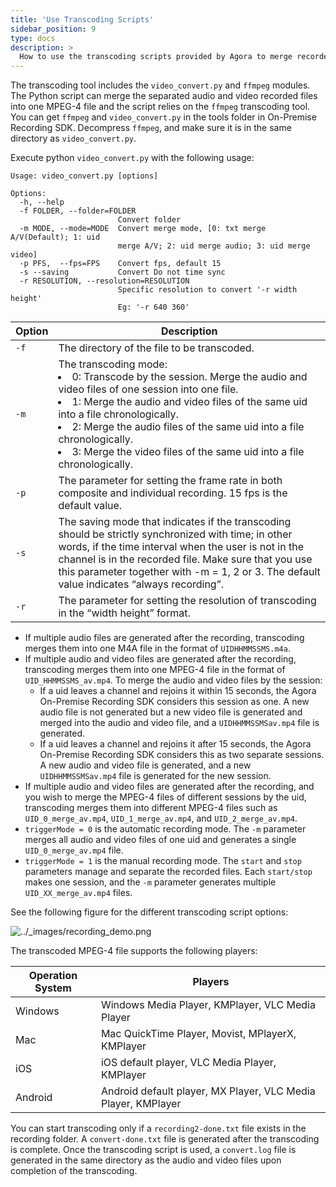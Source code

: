 ```yaml
---
title: 'Use Transcoding Scripts'
sidebar_position: 9
type: docs
description: >
  How to use the transcoding scripts provided by Agora to merge recorded files.
---
```


The transcoding tool includes the `video_convert.py` and `ffmpeg` modules. The Python script can merge the separated audio and video recorded files into one MPEG-4 file and the script relies on the `ffmpeg` transcoding tool. 
You can get `ffmpeg` and `video_convert.py` in the tools folder in On-Premise Recording SDK. Decompress `ffmpeg`, and make sure it is in the same directory as `video_convert.py`. 

Execute python `video_convert.py` with the following usage:

```
Usage: video_convert.py [options]

Options:
  -h, --help
  -f FOLDER, --folder=FOLDER
                        Convert folder
  -m MODE, --mode=MODE  Convert merge mode, [0: txt merge A/V(Default); 1: uid
                        merge A/V; 2: uid merge audio; 3: uid merge video]
  -p PFS,  --fps=FPS    Convert fps, default 15
  -s --saving           Convert Do not time sync
  -r RESOLUTION, --resolution=RESOLUTION
                        Specific resolution to convert '-r width height'
                        Eg: '-r 640 360'
```



| **Option** | **Description**                                                     |
| -------- | ------------------------------------------------------------ |
| `-f`     | The directory of the file to be transcoded.                  |
| `-m`     | The transcoding mode: <li>0: Transcode by the session. Merge the audio and video files of one session into one file.</li><li>1: Merge the audio and video files of the same uid into a file chronologically.</li><li>2: Merge the audio files of the same uid into a file chronologically.</li><li>3: Merge the video files of the same uid into a file chronologically.</li> |
| `-p`     | The parameter for setting the frame rate in both composite and individual recording. 15 fps is the default value. |
| `-s`     | The saving mode that indicates if the transcoding should be strictly synchronized with time; in other words, if the time interval when the user is not in the channel is in the recorded file. Make sure that you use this parameter together with -m = 1, 2 or 3. The default value indicates “always recording”.  |
| `-r`     | The parameter for setting the resolution of transcoding in the “width height” format. |

- If multiple audio files are generated after the recording, transcoding merges them into one M4A file in the format of `UIDHHMMSSMS.m4a`.
- If multiple audio and video files are generated after the recording, transcoding merges them into one MPEG-4 file in the format of `UID_HHMMSSMS_av.mp4`. To merge the audio and video files by the session:
   - If a uid leaves a channel and rejoins it within 15 seconds, the Agora On-Premise Recording SDK considers this session as one. A new audio file is not generated but a new video file is generated and merged into the audio and video file, and a `UIDHHMMSSMSav.mp4` file is generated.
   - If a uid leaves a channel and rejoins it after 15 seconds, the Agora On-Premise Recording SDK considers this as two separate sessions. A new audio and video file is generated, and a new `UIDHHMMSSMSav.mp4` file is generated for the new session.
-   If multiple audio and video files are generated after the recording, and you wish to merge the MPEG-4 files of different sessions by the uid, transcoding merges them into different MPEG-4 files such as `UID_0_merge_av.mp4`, `UID_1_merge_av.mp4`, and `UID_2_merge_av.mp4`.
  - `triggerMode = 0` is the automatic recording mode. The `-m` parameter merges all audio and video files of one uid and generates a single `UID_0_merge_av.mp4` file.
  - `triggerMode = 1` is the manual recording mode. The `start` and `stop` parameters manage and separate the recorded files. Each `start/stop` makes one session, and the `-m` parameter generates multiple `UID_XX_merge_av.mp4` files.

See the following figure for the different transcoding script options:

<img alt="../_images/recording_demo.png" src="https://web-cdn.agora.io/docs-files/en/recording_demo.png" />

The transcoded MPEG-4 file supports the following players:

| **Operation System** | **Players**                                              |
| ------------ | ------------------------------------------------------- |
| Windows      | Windows Media Player, KMPlayer, VLC Media Player           |
| Mac          | Mac QuickTime Player, Movist, MPlayerX, KMPlayer       |
| iOS          | iOS default player, VLC Media Player, KMPlayer                      |
| Android      | Android default player, MX Player, VLC Media Player, KMPlayer|

You can start transcoding only if a `recording2-done.txt` file exists in the recording folder. A `convert-done.txt` file is generated after the transcoding is complete. Once the transcoding script is used, a `convert.log` file is generated in the same directory as the audio and video files upon completion of the transcoding.



